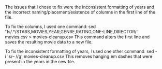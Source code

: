 The issues that I chose to fix were the inconsistent formatting of years and the incorrect 
naming/placement/existence of columns in the first line of the file.

To fix the columns, I used one command:
sed '1s/.*/STARS,MOVIES,YEAR,GENRE,RATING,ONE-LINE,DIRECTOR/' movies.csv > movies-cleanup.csv
This command alters the first line and saves the resulting movie data to a new file.

To fix the inconsistent formatting of years, I used one other command:
sed -i 's/– //g' movies-cleanup.csv
This removes hanging em dashes that were present in the years in the new file.

